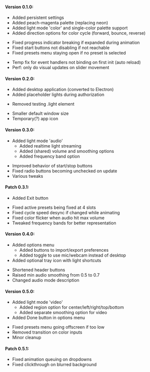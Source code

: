 #### Version 0.1.0:
+ Added persistent settings
+ Added peach-magenta palette (replacing neon)
+ Added light mode 'color' and single-color palette support
+ Added direction options for color cycle (forward, bounce, reverse)

- Fixed progress indicator breaking if expanded during animation
- Fixed start buttons not disabling if not reachable
- Fixed presets menu staying open if no preset is selected

* Temp fix for event handlers not binding on first init (auto reload)
* Perf: only do visual updates on slider movement


#### Version 0.2.0:
+ Added desktop application (converted to Electron)
+ Added placeholder lights during authorization

- Removed testing .light element

* Smaller default window size
* Temporary(?) app icon


#### Version 0.3.0:
+ Added light mode 'audio'
  + Added realtime light streaming
  + Added (shared) volume and smoothing options
  + Added frequency band option

* Improved behavior of start/stop buttons
* Fixed radio buttons becoming unchecked on update
* Various tweaks

#### Patch 0.3.1:
+ Added Exit button

* Fixed active presets being fixed at 4 slots
* Fixed cycle speed desync if changed while animating
* Fixed color flicker when audio hit max volume
* Tweaked frequency bands for better representation


#### Version 0.4.0:
+ Added options menu
  + Added buttons to import/export preferences
  + Added toggle to use mic/webcam instead of desktop
+ Added optional tray icon with light shortcuts

* Shortened header buttons
* Raised min audio smoothing from 0.5 to 0.7
* Changed audio mode description

#### Version 0.5.0:
+ Added light mode 'video'
  + Added region option for center/left/right/top/bottom
  + Added separate smoothing option for video
+ Added Done button in options menu

* Fixed presets menu going offscreen if too low
* Removed transition on color inputs
* Minor cleanup

#### Patch 0.5.1:
* Fixed animation queuing on dropdowns
* Fixed clickthrough on blurred background

